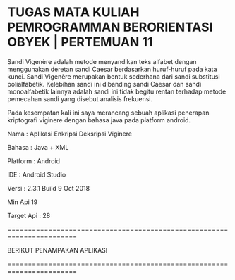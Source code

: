 # TUGAS MATA KULIAH PEMROGRAMMAN BERORIENTASI OBYEK | PERTEMUAN 11

Sandi Vigenère adalah metode menyandikan teks alfabet dengan menggunakan deretan sandi Caesar berdasarkan huruf-huruf pada kata kunci. Sandi Vigenère merupakan bentuk sederhana dari sandi substitusi polialfabetik. Kelebihan sandi ini dibanding sandi Caesar dan sandi monoalfabetik lainnya adalah sandi ini tidak begitu rentan terhadap metode pemecahan sandi yang disebut analisis frekuensi.

Pada kesempatan kali ini saya merancang sebuah aplikasi penerapan kriptografi viginere dengan bahasa java pada platform android.

Nama : Aplikasi Enkripsi Deksripsi Viginere

Bahasa : Java + XML

Platform : Android

IDE : Android Studio 

Versi : 2.3.1 Build 9 Oct 2018

Min Api 19

Target Api : 28

=======================================================================

BERIKUT PENAMPAKAN APLIKASI

=======================================================================

